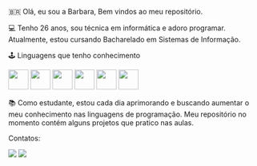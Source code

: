 🇧🇷 Olá, eu sou a Barbara,
Bem vindos ao meu repositório.

💻 Tenho 26 anos, sou técnica em informática e adoro programar. Atualmente, estou cursando Bacharelado em Sistemas de Informação.

🕹️ Linguagens que tenho conhecimento


<img src="https://cdn.jsdelivr.net/gh/devicons/devicon/icons/java/java-original.svg" width="40" height="40"> <img src="https://cdn.jsdelivr.net/gh/devicons/devicon/icons/python/python-original.svg" width="40" height="40"> <img src="https://cdn.jsdelivr.net/gh/devicons/devicon/icons/cplusplus/cplusplus-original.svg" width="40" height="40"> <img src="https://cdn.jsdelivr.net/gh/devicons/devicon/icons/html5/html5-original.svg" width="40" height="40"> <img src="https://cdn.jsdelivr.net/gh/devicons/devicon/icons/css3/css3-original.svg" width="40" height="40"> <img src="https://cdn.jsdelivr.net/gh/devicons/devicon@latest/icons/cplusplus/cplusplus-original.svg"  width="40" height="40" />
          
📚 Como estudante, estou cada dia aprimorando e buscando aumentar o meu conhecimento nas linguagens de programação. Meu repositório no momento contém alguns projetos que pratico nas aulas.

Contatos:

<a href = "mailto:b.fialhodesouza@gmail.com"><img loading="lazy" src="https://img.shields.io/badge/Gmail-D14836?style=for-the-badge&logo=gmail&logoColor=white" target="_blank"></a>
<a href="https://www.linkedin.com/in/barbarafialho" target="_blank"><img loading="lazy" src="https://img.shields.io/badge/-LinkedIn-%230077B5?style=for-the-badge&logo=linkedin&logoColor=white" target="_blank"></a>

